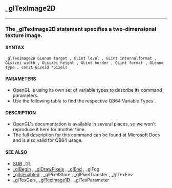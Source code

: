 ## _glTexImage2D
---

### The _glTexImage2D statement specifies a two-dimensional texture image.

#### SYNTAX

`_glTexImage2D GLenum target , GLint level , GLint internalformat , GLsizei width , GLsizei height , GLint border , GLint format , GLenum type , const GLvoid *pixels`

#### PARAMETERS
* OpenGL is using its own set of variable types to describe its command parameters.
* Use the following table to find the respective QB64 Variable Types .


#### DESCRIPTION
* OpenGL's documentation is available in several places, so we won't reproduce it here for another time.
* The full description for this command can be found at Microsoft Docs and is also valid for QB64 usage.


#### SEE ALSO
* [SUB](./SUB.md) _GL
* [_glBegin](./_glBegin.md) , [_glDrawPixels](./_glDrawPixels.md) , [_glEnd](./_glEnd.md) , _glFog
* [_glIsEnabled](./_glIsEnabled.md) , _glPixelStore , _glPixelTransfer , _glTexEnv
* _glTexGen , [_glTexImage1D](./_glTexImage1D.md) , _glTexParameter
